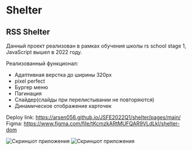 # Shelter

## RSS Shelter

Данный проект реализован в рамках обучения школы rs school stage 1, JavaScript вышел в 2022 году.

Реализованный функционал:

- Адаптивная верстка до ширины 320px
- pixel perfect
- Бургер меню
- Пагинация
- Слайдер(слайды при перелистывании не повторяются)
- Динамическое отображение карточек

Deploy link: https://arsen056.github.io/JSFE2022Q1/shelter/pages/main/
Figma: https://www.figma.com/file/tKcmzkARtMUFQAR9VLdLkl/shelter-dom

![Скриншот приложения](/assets/images/Shelter-Home-Screen.png?raw=true 'Optional Title')
![Скриншот приложения](/assets/images/Shelter-Our-pets-screen.png?raw=true 'Optional Title')

